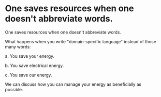 # One saves resources when one doesn't abbreviate words.

One saves resources when one doesn't abbreviate words.

What happens when you write "domain-specific language" instead of those many words:

a. You save your energy.

b. You save electrical energy.

c. You save our energy.

We can discuss how you can manage your energy as beneficially as possible.